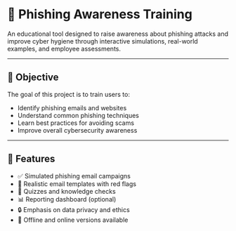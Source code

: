# 🎣 Phishing Awareness Training

An educational tool designed to raise awareness about phishing attacks and improve cyber hygiene through interactive simulations, real-world examples, and employee assessments.

---

## 🎯 Objective

The goal of this project is to train users to:
- Identify phishing emails and websites
- Understand common phishing techniques
- Learn best practices for avoiding scams
- Improve overall cybersecurity awareness

---

## 🚀 Features

- ✅ Simulated phishing email campaigns
- 📧 Realistic email templates with red flags
- 🧠 Quizzes and knowledge checks
- 📊 Reporting dashboard (optional)
- 🔒 Emphasis on data privacy and ethics
- 📁 Offline and online versions available
